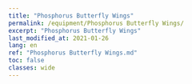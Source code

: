 ```yaml
---
title: "Phosphorus Butterfly Wings"
permalink: /equipment/Phosphorus Butterfly Wings/
excerpt: "Phosphorus Butterfly Wings"
last_modified_at: 2021-01-26
lang: en
ref: "Phosphorus Butterfly Wings.md"
toc: false
classes: wide
---
```


